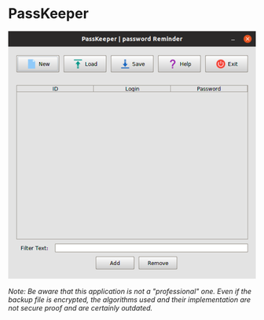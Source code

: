 # PassKeeper

![PDDL4GUI](https://raw.githubusercontent.com/ehermellin/PassKeeper/master/PassKeeper.png)

*Note: Be aware that this application is not a "professional" one. 
Even if the backup file is encrypted, the algorithms used and their implementation 
are not secure proof and are certainly outdated.*